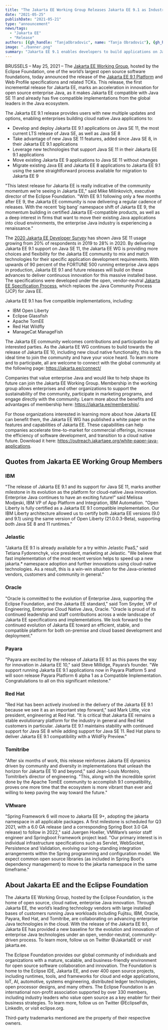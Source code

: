 ```yaml
---
title: "The Jakarta EE Working Group Releases Jakarta EE 9.1 as Industry Continues to Embrace Open Source Enterprise Java"
date: "2021-05-25"
publishDate: "2021-05-21"
type: "announcement"
news/tags:
  - "Jakarta EE"
  - "Release"
authors: [{gh_handle: "TanjaObradovic", name: "Tanja Obradovic"}, {gh_handle: "ivargrimstad", name: "Ivar Grimstad"}]
image: "./banner.png"
summary: "Jakarta EE 9.1 enables developers to build applications on Java SE 11; Five compatible implementations are already available"
---
```


BRUSSELS – May 25, 2021 – The [Jakarta EE Working Group](https://jakarta.ee), hosted by the Eclipse Foundation, one of the world’s largest open source software foundations, today announced the release of the [Jakarta EE 9.1 Platform](https://jakarta.ee/release/9.1/) and Web Profile specifications and related TCKs. This release, the first incremental release for Jakarta EE, marks an acceleration in innovation for open source enterprise Java, as it makes Jakarta EE compatible with Java SE 11 and already has five compatible implementations from the global leaders in the Java ecosystem.

The Jakarta EE 9.1 release provides users with new multiple updates and options, enabling enterprises building cloud native Java applications to:

- Develop and deploy Jakarta EE 9.1 applications on Java SE 11, the most current LTS release of Java SE, as well as Java SE 8
- Take advantage of new Java SE 11 features, added since Java SE 8, in their Jakarta EE 9.1 applications  
- Leverage new technologies that support Java SE 11 in their Jakarta EE 9.1 applications
- Move existing Jakarta EE 9 applications to Java SE 11 without changes
- Migrate existing Java EE and Jakarta EE 8 applications to Jakarta EE 9.1 using the same straightforward process available for migration to Jakarta EE 9

"This latest release for Jakarta EE is really indicative of the community momentum we’re seeing in Jakarta EE," said Mike Milinkovich, executive director of the Eclipse Foundation. "With EE 9.1 following only a few months after EE 9, the Jakarta EE community is now delivering a regular cadence of releases. With the recent ‘big bang’ namespace shift of Jakarta EE 9, the momentum building in certified Jakarta EE-compatible products, as well as a deep interest in firms that want to move their existing Java applications into cloud environments, the enterprise Java industry is experiencing a renaissance."

The [2020 Jakarta EE Developer Survey](https://jakarta.ee/documents/insights/2020-Jakarta-EE-Developer-Survey-Report.pdf) has shown Java SE 11 usage growing from 20% of respondents in 2019 to 28% in 2020.  By delivering Jakarta EE 9.1 support on Java SE 11, the Jakarta EE WG is providing more choices and flexibility for the Jakarta EE community to mix and match technologies for their specific application development requirements. With upwards of 90 percent of the FORTUNE 500 running enterprise Java apps in production, Jakarta EE 9.1 and future releases will build on these advances to deliver continuous innovation for this massive installed base. The specifications were developed under the open, vendor-neutral [Jakarta EE Specification Process](https://jakarta.ee/about/jesp/), which replaces the Java Community Process (JCP) for Java EE.

Jakarta EE 9.1 has five compatible implementations, including:

- IBM Open Liberty
- Eclipse Glassfish
- Apache TomEE
- Red Hat Wildfly
- ManageCat ManageFish

The Jakarta EE community welcomes contributions and participation by all interested parties. As the Jakarta EE WG continues to build towards the release of Jakarta EE 10, including new cloud native functionality, this is the ideal time to join the community and have your voice heard. To learn more and to participate, all are welcome to connect with the global community at the following page: https://jakarta.ee/connect/

Companies that value enterprise Java and would like to help shape its future can join the Jakarta EE Working Group. Membership in the working group allows enterprises and other organizations to support the sustainability of the community, participate in marketing programs, and engage directly with the community. Learn more about the benefits and advantages of membership here: https://jakarta.ee/membership/.

For those organizations interested in learning more about how Jakarta EE can benefit them, the Jakarta EE WG has published a white paper on the features and capabilities of Jakarta EE. These capabilities can help companies accelerate time-to-market for commercial offerings, increase the efficiency of software development, and transition to a cloud native future. Download it here: https://outreach.jakartaee.org/white-paper-java-applications.

## Quotes from Jakarta EE Working Group Members

### IBM
"The release of Jakarta EE 9.1 and its support for Java SE 11, marks another milestone in its evolution as the platform for cloud-native Java innovation. Enterprise Java continues to have an exciting future!" said Melissa Modjeski, IBM VP of App Platform and Integration, IBM Automation. "Open Liberty is fully certified as a Jakarta EE 9.1 compatible implementation. Our IBM Liberty architecture allowed us to certify both Jakarta EE versions (9.0 and 9.1) using the same version of Open Liberty (21.0.0.3-Beta), supporting both Java SE 8 and 11 runtimes."

### Jelastic
"Jakarta EE 9.1 is already available for a try within Jelastic PaaS," said Tetiana Fydorenchyk, vice president, marketing at Jelastic. "We believe that fast implementation of the most recent version helps to speed up a new jakarta.* namespace adoption and further innovations using cloud-native technologies. As a result, this is a win-win situation for the Java-oriented vendors, customers and community in general."

### Oracle
"Oracle is committed to the evolution of Enterprise Java, supporting the Eclipse Foundation, and the Jakarta EE standard," said Tom Snyder, VP of Engineering, Enterprise Cloud Native Java, Oracle.  "Oracle is proud of its continued leadership and staff contributions across a wide landscape of Jakarta EE specifications and implementations. We look forward to the continued evolution of Jakarta EE toward an efficient, stable, and compatible platform for both on-premise and cloud based development and deployment."

### Payara
"Payara are excited by the release of Jakarta EE 9.1 as this paves the way for innovation in Jakarta EE 10," said Steve Millidge, Payara’s founder. "We support running Jakarta EE 9.1 applications now in Payara Platform 5 and will soon release Payara Platform 6 alpha 1 as a Compatible Implementation. Congratulations to all on this significant milestone."

### Red Hat
"Red Hat has been actively involved in the delivery of the Jakarta EE 9.1 because we see it as an important step forward," said Mark Little, vice president, engineering at Red Hat. "It is critical that Jakarta EE remains a stable evolutionary platform for the industry in general and Red Hat customers in particular. Jakarta EE 9.1 maintains stability with continued support for Java SE 8 while adding support for Java SE 11. Red Hat plans to deliver Jakarta EE 9.1 compatibility with a WildFly Preview."

### Tomitribe
"After six months of work, this release reinforces Jakarta EE dynamics driven by community and diversity in implementations that unleash the horizon for Jakarta EE 10 and beyond," said Jean-Louis Monteiro, Tomitribe’s director of engineering. "This, along with the incredible sprint done by the Apache TomEE community to accomplish 9.1 compatibility, proves one more time that the ecosystem is more vibrant than ever and willing to keep paving the way toward the future."

### VMware
"Spring Framework 6 will move to Jakarta EE 9+, adopting the jakarta namespace in all applicable packages. A first milestone is scheduled for Q3 2021, with a 6.0 GA release (and a corresponding Spring Boot 3.0 GA release) to follow in 2022," said Juergen Hoeller, VMWare’s senior staff engineer and Springboot Framework project lead. "Our primary interest is in individual infrastructure specifications such as Servlet, WebSocket, Persistence and Validation, evolving our long-standing integration arrangements within the Spring programming and configuration model. We expect common open source libraries (as included in Spring Boot's dependency management) to move to the jakarta namespace in the same timeframe."

## About Jakarta EE and the Eclipse Foundation

The Jakarta EE Working Group, hosted by the Eclipse Foundation, is the home of open source, cloud native, enterprise Java innovation. Through Jakarta EE, the world’s leading technology vendors with large installed bases of customers running Java workloads including Fujitsu, IBM, Oracle, Payara, Red Hat, and Tomitribe, are collaborating on advancing enterprise Java technologies in the cloud. With the release of the Jakarta EE 9.1, Jakarta EE has provided a new baseline for the evolution and innovation of enterprise Java technologies under an open, vendor-neutral, community-driven process. To learn more, follow us on Twitter @JakartaEE or visit jakarta.ee.

The Eclipse Foundation provides our global community of individuals and organizations with a mature, scalable, and business-friendly environment for open source software collaboration and innovation. The Foundation is home to the Eclipse IDE, Jakarta EE, and over 400 open source projects, including runtimes, tools, and frameworks for cloud and edge applications, IoT, AI, automotive, systems engineering, distributed ledger technologies, open processor designs, and many others. The Eclipse Foundation is an international non-profit association supported by over 330 members, including industry leaders who value open source as a key enabler for their business strategies. To learn more, follow us on Twitter @EclipseFdn, LinkedIn, or visit eclipse.org.

Third-party trademarks mentioned are the property of their respective owners.

